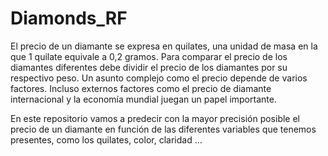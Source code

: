 # Diamonds_RF

El precio de un diamante se expresa en quilates, una unidad de masa en la que 1 quilate equivale a 0,2 gramos. Para comparar el precio de los diamantes diferentes debe dividir el precio de los diamantes por su respectivo peso. Un asunto complejo como el precio depende de varios factores. Incluso externos factores como el precio de diamante internacional y la economía mundial juegan un papel importante.

En este repositorio vamos a predecir con la mayor precisión posible el precio de un diamante en función de las diferentes variables que tenemos presentes, como los quilates, color, claridad ...
